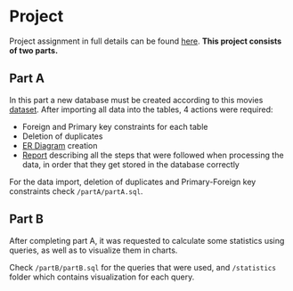 # Project

Project assignment in full details can be found [here](assignment-report/project-assignment.pdf).
**This project consists of two parts.**

## Part A

In this part a new database must be created according to this movies [dataset](https://drive.google.com/file/d/176rM0053_QqeTlTuFgtcq4mm-gyiZlha/view). After importing all data into the tables, 4 actions were required:

- Foreign and Primary key constraints for each table
- Deletion of duplicates
- [ER Diagram](partA/ER-Diagram/ERD.png) creation
- [Report](https://github.com/nevwalkalone/PSQL-Projects/blob/main/Final-Project/assignment-report/project-report.pdf) describing all the steps that were followed when processing the data, in order that they get stored in the database correctly

For the data import, deletion of duplicates and Primary-Foreign key constraints check `/partA/partA.sql`.

## Part B

After completing part A, it was requested to calculate some statistics using queries, as well as to visualize them in charts.

Check `/partB/partB.sql` for the queries that were used, and `/statistics` folder which contains visualization for each query.
